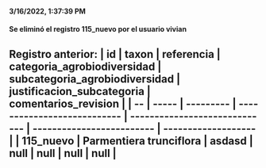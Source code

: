 
#### 3/16/2022, 1:37:39 PM

#### Se eliminó el registro 115_nuevo por el usuario vivian

Registro anterior: 
| id | taxon | referencia | categoria_agrobiodiversidad | subcategoria_agrobiodiversidad | justificacion_subcategoria | comentarios_revision | 
| -- | ----- | ---------  | --------------------------- | -----------------------------  | -------------------------  | -------------------  | 
 | 115_nuevo | Parmentiera trunciflora | asdasd | null | null | null | null | 
-------------------------------
